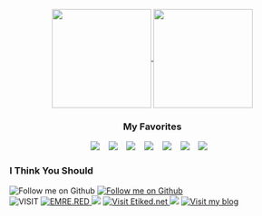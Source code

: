 <p align="center">
  <a href="https://github.com/emredv">
    <img align="center" height="175" src="https://github-readme-stats.vercel.app/api?username=EmreRed&show_icons=true&theme=compact" />
  </a>    
  <a href="https://github.com/emredv">
    <img align="center" height="175" src="https://github-readme-stats.vercel.app/api/top-langs/?username=EmreRed&layout=compact&theme=compact" />
  </a>
</p>

<h3 align="center">My Favorites</h3>
<p align="center">
  <img src="https://img.shields.io/static/v1.svg?label=200%&message=HTML&color=white" />&nbsp;&nbsp;&nbsp;
  <img src="https://img.shields.io/static/v1.svg?label=0.5%&message=PHP&color=blue" />&nbsp;&nbsp;&nbsp;
  <img src="https://img.shields.io/static/v1.svg?label=0.4%&message=Javascript&color=yellow" />&nbsp;&nbsp;&nbsp;
  <img src="https://img.shields.io/static/v1.svg?label=0.3%&message=Swift&color=orange" />&nbsp;&nbsp;&nbsp;
  <img src="https://img.shields.io/static/v1.svg?label=0.2%&message=Java&color=red" />&nbsp;&nbsp;&nbsp;
  <img src="https://img.shields.io/static/v1.svg?label=0.1%&message=CSharp&color=lightgray" />&nbsp;&nbsp;&nbsp;
  <img src="https://img.shields.io/static/v1.svg?label=-99%&message=.NET&color=purple" />&nbsp;&nbsp;&nbsp;
</p>

<h3 align="left">I Think You Should</h3>
<p>
  <img alt="Follow me on Github" src="https://img.shields.io/static/v1.svg?label=follow&message=+&color=white&labelColor=blue&style=for-the-badge"> 
  <a href="https://github.com/emredv">
    <img alt="Follow me on Github" src="https://img.shields.io/static/v1.svg?label=&message=github&color=white&labelColor=blue&style=for-the-badge"> 
  </a>
  <br />
  <img alt="VISIT" src="https://img.shields.io/static/v1.svg?label=visit&message=+&color=white&style=for-the-badge&labelColor=red">
  <a href="https://emre.red/">
    <img alt="EMRE.RED" src="https://img.shields.io/static/v1.svg?label=&message=emre.red&color=white&style=for-the-badge&labelColor=red">
  </a>
  <img src="https://img.shields.io/static/v1.svg?label=&message=|&color=white&style=for-the-badge&labelColor=red">
  <a href="https://etiked.net/">
   <img alt="Visit Etiked.net" src="https://img.shields.io/static/v1.svg?label=+&message=etiked.net&color=white&style=for-the-badge&labelColor=red">
  </a>
  <img src="https://img.shields.io/static/v1.svg?label=&message=|&color=white&style=for-the-badge&labelColor=red">
  <a href="https://kisacasi.net/">
   <img alt="Visit my blog" src="https://img.shields.io/static/v1.svg?label=+&message=kisacasi.net&color=white&style=for-the-badge&labelColor=red">
  </a>
</p>
